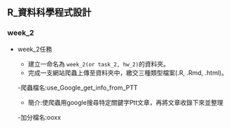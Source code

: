 ## R_資料科學程式設計

### week_2




- week_2任務
    - 建立一命名為 `week_2(or task_2, hw_2)`的資料夾。
    - 完成一支網站爬蟲上傳至資料夾中，繳交三種類型檔案(.R, .Rmd, .html)。
    
    -爬蟲檔名:use_Google_get_info_from_PTT 
    
    -   簡介:使爬蟲用google搜尋特定關鍵字Ptt文章，再將文章收錄下來並整理
    
    -加分檔名:ooxx
